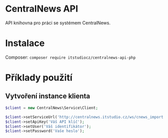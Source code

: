 # CentralNews API
API knihovna pro práci se systémem CentralNews.

# Instalace
Composer: ```composer require itstudiocz/centralnews-api-php```


# Příklady použití
## Vytvoření instance klienta
```php
$client = new CentralNews\Service\Client;

$client->setServiceUrl('http://centralnews.itstudio.cz/ws/cnews_import');
$client->setApiKey('Váš API klíč');
$client->setUser('Váš identifikátor');
$client->setPassword('Vaše heslo');
```